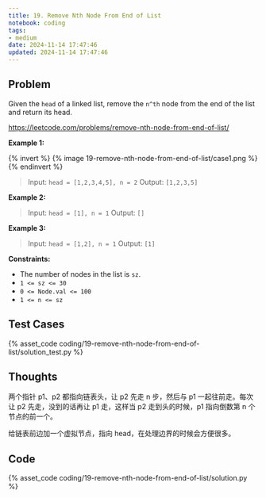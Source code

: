 ```yaml
---
title: 19. Remove Nth Node From End of List
notebook: coding
tags:
- medium
date: 2024-11-14 17:47:46
updated: 2024-11-14 17:47:46
---
```

## Problem

Given the `head` of a linked list, remove the `n^th` node from the end of the list and return its head.

<https://leetcode.com/problems/remove-nth-node-from-end-of-list/>

**Example 1:**

{% invert %}
{% image 19-remove-nth-node-from-end-of-list/case1.png %}
{% endinvert %}

> Input: `head = [1,2,3,4,5], n = 2`
> Output: `[1,2,3,5]`

**Example 2:**

> Input: `head = [1], n = 1`
> Output: `[]`

**Example 3:**

> Input: `head = [1,2], n = 1`
> Output: `[1]`

**Constraints:**

- The number of nodes in the list is `sz`.
- `1 <= sz <= 30`
- `0 <= Node.val <= 100`
- `1 <= n <= sz`

## Test Cases

{% asset_code coding/19-remove-nth-node-from-end-of-list/solution_test.py %}

## Thoughts

两个指针 p1、p2 都指向链表头，让 p2 先走 n 步，然后与 p1 一起往前走。每次让 p2 先走，没到的话再让 p1 走，这样当 p2 走到头的时候，p1 指向倒数第 n 个节点的前一个。

给链表前边加一个虚拟节点，指向 head，在处理边界的时候会方便很多。

## Code

{% asset_code coding/19-remove-nth-node-from-end-of-list/solution.py %}
